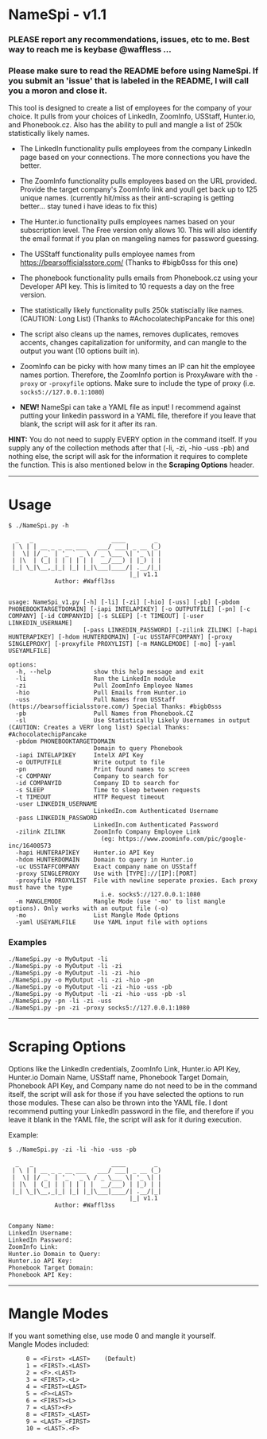 # NameSpi - v1.1
### PLEASE report any recommendations, issues, etc to me. Best way to reach me is keybase @waffless ...

### Please make sure to read the README before using NameSpi. If you submit an 'issue' that is labeled in the README, I will call you a moron and close it.

This tool is designed to create a list of employees for the company of your choice. It pulls from your choices of LinkedIn, ZoomInfo, USStaff, Hunter.io, and Phonebook.cz. Also has the ability to pull and mangle a list of 250k statistically likely names.
- The LinkedIn functionality pulls employees from the company LinkedIn page based on your connections. The more connections you have the better.
- The ZoomInfo functionality pulls employees based on the URL provided. Provide the target company's ZoomInfo link and youll get back up to 125 unique names. (currently hit/miss as their anti-scraping is getting better... stay tuned i have ideas to fix this)
- The Hunter.io functionality pulls employees names based on your subscription level. The Free version only allows 10. This will also identify the email format if you plan on mangeling names for password guessing.
- The USStaff functionality pulls employee names from https://bearsofficialsstore.com/ (Thanks to #bigb0sss for this one)
- The phonebook functionality pulls emails from Phonebook.cz using your Developer API key. This is limited to 10 requests a day on the free version.
- The statistically likely functionality pulls 250k statiscially like names. (CAUTION: Long List) (Thanks to #AchocolatechipPancake for this one)
- The script also cleans up the names, removes duplicates, removes accents, changes capitalization for uniformity, and can mangle to the output you want (10 options built in).

- ZoomInfo can be picky with how many times an IP can hit the employee names portion. Therefore, the ZoomInfo portion is ProxyAware with the `-proxy` or `-proxyfile` options. Make sure to include the type of proxy (i.e. `socks5://127.0.0.1:1080`)

- **NEW!** NameSpi can take a YAML file as input! I recommend against putting your linkedin password in a YAML file, therefore if you leave that blank, the script will ask for it after its ran.

**HINT:** You do not need to supply EVERY option in the command itself. If you supply any of the collection methods after that (-li, -zi, -hio -uss -pb) and nothing else, the script will ask for the information it requires to complete the function. This is also mentioned below in the **Scraping Options** header.

------------------------------------------------------------------------------------
# Usage

```
$ ./NameSpi.py -h

  _   _                      ____        _ 
 | \ | | __ _ _ __ ___   ___/ ___| _ __ (_) 
 |  \| |/ _` | '_ ` _ \ / _ \___ \| '_ \| | 
 | |\  | (_| | | | | | |  __/___) | |_) | | 
 |_| \_|\__,_|_| |_| |_|\___|____/| .__/|_| 
                                  |_| v1.1 
             Author: #Waffl3ss 


usage: NameSpi_v1.py [-h] [-li] [-zi] [-hio] [-uss] [-pb] [-pbdom PHONEBOOKTARGETDOMAIN] [-iapi INTELAPIKEY] [-o OUTPUTFILE] [-pn] [-c COMPANY] [-id COMPANYID] [-s SLEEP] [-t TIMEOUT] [-user LINKEDIN_USERNAME]
                     [-pass LINKEDIN_PASSWORD] [-zilink ZILINK] [-hapi HUNTERAPIKEY] [-hdom HUNTERDOMAIN] [-uc USSTAFFCOMPANY] [-proxy SINGLEPROXY] [-proxyfile PROXYLIST] [-m MANGLEMODE] [-mo] [-yaml USEYAMLFILE]

options:
  -h, --help            show this help message and exit
  -li                   Run the LinkedIn module
  -zi                   Pull ZoomInfo Employee Names
  -hio                  Pull Emails from Hunter.io
  -uss                  Pull Names from USStaff (https://bearsofficialsstore.com/) Special Thanks: #bigb0sss
  -pb                   Pull Names from Phonebook.CZ
  -sl                   Use Statistically Likely Usernames in output (CAUTION: Creates a VERY long list) Special Thanks: #AchocolatechipPancake
  -pbdom PHONEBOOKTARGETDOMAIN
                        Domain to query Phonebook
  -iapi INTELAPIKEY     IntelX API Key
  -o OUTPUTFILE         Write output to file
  -pn                   Print found names to screen
  -c COMPANY            Company to search for
  -id COMPANYID         Company ID to search for
  -s SLEEP              Time to sleep between requests
  -t TIMEOUT            HTTP Request timeout
  -user LINKEDIN_USERNAME
                        LinkedIn.com Authenticated Username
  -pass LINKEDIN_PASSWORD
                        LinkedIn.com Authenticated Password
  -zilink ZILINK        ZoomInfo Company Employee Link
                          (eg: https://www.zoominfo.com/pic/google-inc/16400573
  -hapi HUNTERAPIKEY    Hunter.io API Key
  -hdom HUNTERDOMAIN    Domain to query in Hunter.io
  -uc USSTAFFCOMPANY    Exact company name on USStaff
  -proxy SINGLEPROXY    Use with [TYPE]://[IP]:[PORT]
  -proxyfile PROXYLIST  File with newline seperate proxies. Each proxy must have the type
                          i.e. socks5://127.0.0.1:1080
  -m MANGLEMODE         Mangle Mode (use '-mo' to list mangle options). Only works with an output file (-o)
  -mo                   List Mangle Mode Options
  -yaml USEYAMLFILE     Use YAML input file with options

```
### Examples

```
./NameSpi.py -o MyOutput -li
./NameSpi.py -o MyOutput -li -zi
./NameSpi.py -o MyOutput -li -zi -hio
./NameSpi.py -o MyOutput -li -zi -hio -pn
./NameSpi.py -o MyOutput -li -zi -hio -uss -pb
./NameSpi.py -o MyOutput -li -zi -hio -uss -pb -sl
./NameSpi.py -pn -li -zi -uss
./NameSpi.py -pn -zi -proxy socks5://127.0.0.1:1080
```

------------------------------------------------------------------------------------
# Scraping Options

Options like the LinkedIn credentials, ZoomInfo Link, Hunter.io API Key, Hunter.io Domain Name, USStaff name, Phonebook Target Domain, Phonebook API Key, and Company name do not need to be in the command itself, the script will ask for those if you have selected the options to run those modules. These can also be thrown into the YAML file. I dont recommend putting your LinkedIn password in the file, and therefore if you leave it blank in the YAML file, the script will ask for it during execution.

Example:
```
$ ./NameSpi.py -zi -li -hio -uss -pb

  _   _                      ____        _ 
 | \ | | __ _ _ __ ___   ___/ ___| _ __ (_) 
 |  \| |/ _` | '_ ` _ \ / _ \___ \| '_ \| | 
 | |\  | (_| | | | | | |  __/___) | |_) | | 
 |_| \_|\__,_|_| |_| |_|\___|____/| .__/|_| 
                                  |_| v1.1
             Author: #Waffl3ss


Company Name: 
LinkedIn Username: 
LinkedIn Password: 
ZoomInfo Link: 
Hunter.io Domain to Query: 
Hunter.io API Key: 
Phonebook Target Domain: 
Phonebook API Key: 
```

------------------------------------------------------------------------------------
# Mangle Modes

If you want something else, use mode 0 and mangle it yourself.  
Mangle Modes included:
```
     0 = <First> <LAST>    (Default)
     1 = <FIRST>.<LAST>
     2 = <F>.<LAST>
     3 = <FIRST>.<L>
     4 = <FIRST><LAST>
     5 = <F><LAST>
     6 = <FIRST><L>
     7 = <LAST><F>
     8 = <FIRST>_<LAST>
     9 = <LAST>_<FIRST>
     10 = <LAST>.<F>
```
